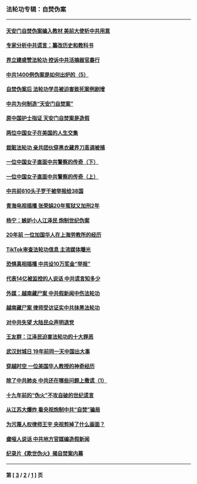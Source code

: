### 法轮功专辑：自焚伪案
---
#### [天安门自焚伪案编入教材 美前大使析中共用意](../../pages/nf5562/n13791932.md?10110430) 
#### [专家分析中共谎言：纂改历史和教科书](../../pages/nf5562/n13781542.md?10110430) 
#### [界立建盛赞法轮功 控诉中共活摘器官暴行](../../pages/nf5562/n13781971.md?10110430) 
#### [中共1400例伪案是如何出炉的（5）](../../pages/nf5562/n13226831.md?10110430) 
#### [自焚伪案后 法轮功学员被迫害致死案例剧增](../../pages/nf5562/n13190600.md?10110430) 
#### [中共为何制造“天安门自焚案”](../../pages/nf5562/n13183270.md?10110430) 
#### [原中国护士指证 天安门自焚案是造假](../../pages/nf5562/n13172289.md?10110430) 
#### [两位中国女子在美国的人生交集](../../pages/nf5562/n13156138.md?10110430) 
#### [栽赃法轮功 亲共团伙穿黑衣藏界刀高调被捕](../../pages/nf5562/n13073780.md?10110430) 
#### [一位中国女子直面中共警察的传奇（下）](../../pages/nf5562/n12989706.md?10110430) 
#### [一位中国女子直面中共警察的传奇（上）](../../pages/nf5562/n12985072.md?10110430) 
#### [中共前610头子罗干被举报给38国](../../pages/nf5562/n12975419.md?10110430) 
#### [青海电视插播 张荣娟20年冤狱又加刑2年](../../pages/nf5562/n12738166.md?10110430) 
#### [杨宁：嫉妒小人江泽民 炮制世纪伪案](../../pages/nf5562/n12724108.md?10110430) 
#### [20年前 一位加国华人在上海劳教所的经历](../../pages/nf5562/n12707932.md?10110430) 
#### [TikTok审查法轮功信息 主流媒体曝光](../../pages/nf5562/n12362336.md?10110430) 
#### [恐惧真相插播 中共设10万奖金“举报”](../../pages/nf5562/n12306396.md?10110430) 
#### [代表14亿被监控的人说话 中共谎言知多少](../../pages/nf5562/n12297484.md?10110430) 
#### [外媒：越南藏尸案 中共假新闻中伤法轮功](../../pages/nf5562/n12264411.md?10110430) 
#### [越南藏尸案 律师受访证实中共抹黑法轮功](../../pages/nf5562/n12261878.md?10110430) 
#### [对中共失望 大陆民众声明退党](../../pages/nf5562/n12187315.md?10110430) 
#### [王友群：江泽民迫害法轮功的十大罪恶](../../pages/nf5562/n12169074.md?10110430) 
#### [武汉封城日 19年前同一天中国出大事](../../pages/nf5562/n12150901.md?10110430) 
#### [穿越时空  一位美国华人教授的神奇经历](../../pages/nf5562/n12097460.md?10110430) 
#### [除了中共肺炎 中共还在哪些问题上撒谎（1）](../../pages/nf5562/n11955770.md?10110430) 
#### [十九年前的“伪火”不攻自破的世纪谎言](../../pages/nf5562/n11813238.md?10110430) 
#### [从江苏大爆炸 看央视炮制中共“自焚”骗局](../../pages/nf5562/n11140275.md?10110430) 
#### [为污蔑人权律师王宇 央视剪掉了什么画面？](../../pages/nf5562/n11130142.md?10110430) 
#### [聋哑人说话 中共地方官媒编造假新闻](../../pages/nf5562/n11006067.md?10110430) 
#### [纪录片《欺世伪火》揭自焚案内幕](../../pages/nf5562/n11002664.md?10110430) 

---
#### 第 [ [3](./3.md?10110430) / [2](./2.md?10110430) / [1](./1.md?10110430) ] 页
